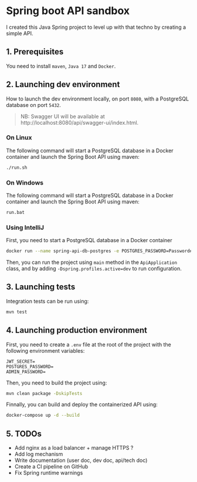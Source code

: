 # Spring boot API sandbox

I created this Java Spring project to level up with that techno by creating a simple API.

## 1. Prerequisites

You need to install ``maven``, ``Java 17`` and ``Docker``.

## 2. Launching dev environment

How to launch the dev environment locally, on port `8080`, with a PostgreSQL database on port `5432`.

> NB: Swagger UI will be available at http://localhost:8080/api/swagger-ui/index.html.

### On Linux

The following command will start a PostgreSQL database in a Docker container and launch the Spring Boot API using maven:
```bash
./run.sh
```

### On Windows

The following command will start a PostgreSQL database in a Docker container and launch the Spring Boot API using maven:
```bash
run.bat
```

### Using IntelliJ

First, you need to start a PostgreSQL database in a Docker container

```bash
docker run --name spring-api-db-postgres -e POSTGRES_PASSWORD=Password#1 -d -p 5432:5432 postgres
```

Then, you can run the project using `main` method in the `ApiApplication` class, and by adding `-Dspring.profiles.active=dev` to run configuration.

## 3. Launching tests

Integration tests can be run using:
```bash
mvn test
```

## 4. Launching production environment

First, you need to create a `.env` file at the root of the project with the following environment variables:
```
JWT_SECRET=
POSTGRES_PASSWORD=
ADMIN_PASSWORD=
```

Then, you need to build the project using:
```bash
mvn clean package -DskipTests
```

Finnally, you can build and deploy the containerized API using:
```bash
docker-compose up -d --build
```

## 5. TODOs

- Add nginx as a load balancer + manage HTTPS ?
- Add log mechanism
- Write documentation (user doc, dev doc, api/tech doc)
- Create a CI pipeline on GitHub
- Fix Spring runtime warnings
